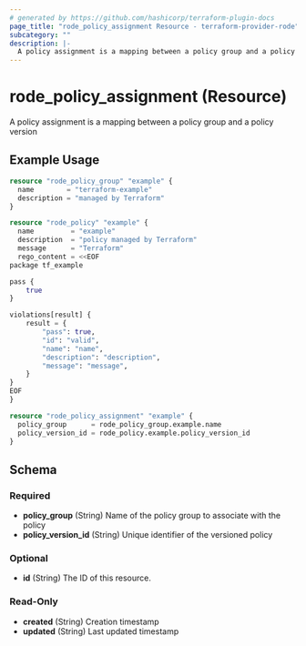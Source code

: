 ```yaml
---
# generated by https://github.com/hashicorp/terraform-plugin-docs
page_title: "rode_policy_assignment Resource - terraform-provider-rode"
subcategory: ""
description: |-
  A policy assignment is a mapping between a policy group and a policy version
---
```


# rode_policy_assignment (Resource)

A policy assignment is a mapping between a policy group and a policy version

## Example Usage

```terraform
resource "rode_policy_group" "example" {
  name        = "terraform-example"
  description = "managed by Terraform"
}

resource "rode_policy" "example" {
  name         = "example"
  description  = "policy managed by Terraform"
  message      = "Terraform"
  rego_content = <<EOF
package tf_example

pass {
    true
}

violations[result] {
	result = {
		"pass": true,
		"id": "valid",
		"name": "name",
		"description": "description",
		"message": "message",
	}
}
EOF
}

resource "rode_policy_assignment" "example" {
  policy_group      = rode_policy_group.example.name
  policy_version_id = rode_policy.example.policy_version_id
}
```

<!-- schema generated by tfplugindocs -->
## Schema

### Required

- **policy_group** (String) Name of the policy group to associate with the policy
- **policy_version_id** (String) Unique identifier of the versioned policy

### Optional

- **id** (String) The ID of this resource.

### Read-Only

- **created** (String) Creation timestamp
- **updated** (String) Last updated timestamp


